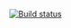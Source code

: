 [![Build status](https://ci.appveyor.com/api/projects/status/g9chsoes3s4hulgu?svg=true)](https://ci.appveyor.com/project/North-tx/patterns1)
